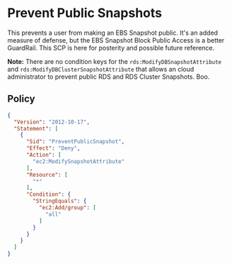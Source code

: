 # Prevent Public Snapshots

This prevents a user from making an EBS Snapshot public. It's an added measure of defense, but the EBS Snapshot Block Public Access is a better GuardRail. This SCP is here for posterity and possible future reference.

**Note:** There are no condition keys for the `rds:ModifyDBSnapshotAttribute` and `rds:ModifyDBClusterSnapshotAttribute` that allows an cloud administrator to prevent public RDS and RDS Cluster Snapshots. Boo.

## Policy
```json
{
  "Version": "2012-10-17",
  "Statement": [
    {
      "Sid": "PreventPublicSnapshot",
      "Effect": "Deny",
      "Action": [
        "ec2:ModifySnapshotAttribute"
      ],
      "Resource": [
        "*"
      ],
      "Condition": {
        "StringEquals": {
          "ec2:Add/group": [
            "all"
          ]
        }
      }
    }
  ]
}
```